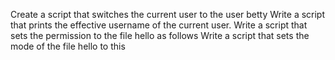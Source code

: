 Create a script that switches the current user to the user betty
Write a script that prints the effective username of the current user.
Write a script that sets the permission to the file hello as follows
Write a script that sets the mode of the file hello to this
